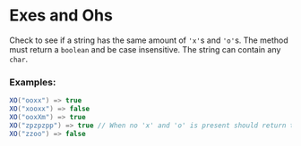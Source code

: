 # Exes and Ohs
Check to see if a string has the same amount of `'x'`s and `'o'`s. The method
must return a `boolean` and be case insensitive. The string can contain any
`char`.

### Examples:
```C#
XO("ooxx") => true
XO("xooxx") => false
XO("ooxXm") => true
XO("zpzpzpp") => true // When no 'x' and 'o' is present should return true
XO("zzoo") => false
```

